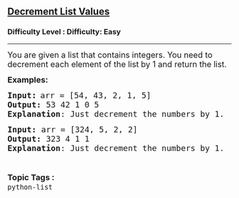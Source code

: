 <h2><a href="https://www.geeksforgeeks.org/problems/decrement-list-values/1?page=3&difficulty=Easy&status=unsolved&sortBy=accuracy">Decrement List Values</a></h2><h3>Difficulty Level : Difficulty: Easy</h3><hr><div class="problems_problem_content__Xm_eO"><p><span style="font-size: 18px;">You are given a list that contains integers. You need to decrement each element of the list by 1 and return the list.</span></p>
<p><span style="font-size: 18px;"><strong>Examples:</strong></span></p>
<pre><span style="font-size: 18px;"><strong>Input</strong></span><span style="font-size: 14pt;"><strong>:</strong></span> <span style="font-size: 18px;">arr = [54, 43, 2, 1, 5]
<strong>Output:</strong> 53 42 1 0 5
<strong>Explanation</strong>: Just decrement the numbers by 1.</span></pre>
<pre><span style="font-size: 18px;"><strong>Input: </strong>arr = [324, 5, 2, 2]
<strong>Output: </strong>323 4 1 1
<strong>Explanation</strong>: Just decrement the numbers by 1.</span></pre></div><br><p><span style=font-size:18px><strong>Topic Tags : </strong><br><code>python-list</code>&nbsp;